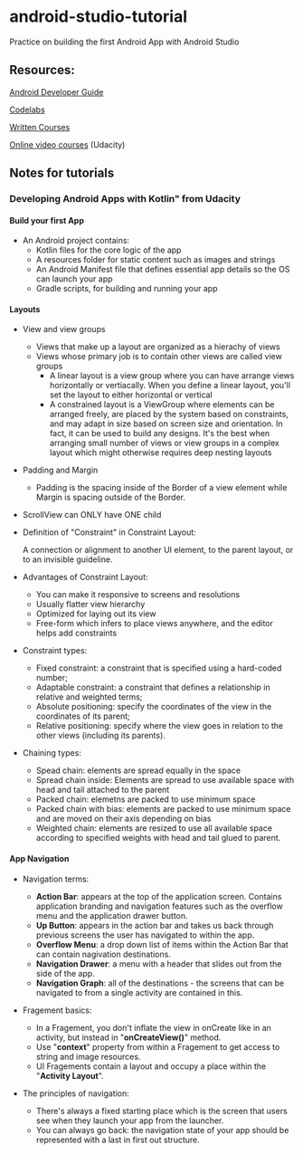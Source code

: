 # android-studio-tutorial
Practice on building the first Android App with Android Studio


## Resources:

[Android Developer Guide](https://developer.android.com/guide)

[Codelabs](https://codelabs.developers.google.com/?cat=Android)

[Written Courses](https://developer.android.com/courses)

[Online video courses](https://classroom.udacity.com/courses/ud9012/lessons/37a8fa57-7d18-4704-bfb7-da2864cb2e75/concepts/23c9e108-90dc-45d5-84b9-6d43cc49f570) (Udacity)


## Notes for tutorials

### Developing Android Apps with Kotlin" from Udacity

#### Build your first App

* An Android project contains:
   * Kotlin files for the core logic of the app
   * A resources folder for static content such as images and strings
   * An Android Manifest file that defines essential app details so the OS can launch your app
   * Gradle scripts, for building and running your app

#### Layouts

* View and view groups
  * Views that make up a layout are organized as a hierachy of views
  * Views whose primary job is to contain other views are called view groups
    * A linear layout is a view group where you can have arrange views horizontally or vertiacally. When you define a linear layout, you'll set the layout to either horizontal or vertical
    * A constrained layout is a ViewGroup where elements can be arranged freely, are placed by the system based on constraints, and may adapt in size based on screen size and orientation. In fact, it can be used to build any designs. It's the best when arranging small number of views or view groups in a complex layout which might otherwise requires deep nesting layouts
    
    
* Padding and Margin
  * Padding is the spacing inside of the Border of a view element while Margin is spacing outside of the Border.
  
* ScrollView can ONLY have ONE child

* Definition of "Constraint" in Constraint Layout:

  A connection or alignment to another UI element, to the parent layout, or to an invisible guideline.

* Advantages of Constraint Layout:
  * You can make it responsive to screens and resolutions
  * Usually flatter view hierarchy
  * Optimized for laying out its view
  * Free-form which infers to place views anywhere, and the editor helps add constraints
  
* Constraint types:
  * Fixed constraint: a constraint that is specified using a hard-coded number;
  * Adaptable constraint: a constraint that defines a relationship in relative and weighted terms;
  * Absolute positioning: specify the coordinates of the view in the coordinates of its parent;
  * Relative positioning: specify where the view goes in relation to the other views (including its parents).
  
* Chaining types:
  * Spead chain: elements are spread equally in the space
  * Spread chain inside: Elements are spread to use available space with head and tail attached to the parent 
  * Packed chain: elemetns are packed to use minimum space
  * Packed chain with bias: elements are packed to use minimum space and are moved on their axis depending on bias
  * Weighted chain: elements are resized to use all available space according to  specified weights with head and tail glued to parent.
  
  
#### App Navigation

* Navigation terms:
  * **Action Bar**: appears at the top of the application screen. Contains application branding and navigation features such as the overflow menu and the application drawer button.
  * **Up Button**: appears in the action bar and takes us back through previous screens the user has navigated to within the app.
  * **Overflow Menu**: a drop down list of items within the Action Bar that can contain nagivation destinations.
  * **Navigation Drawer**: a menu with a header that slides out from the side of the app.
  * **Navigation Graph**: all of the destinations - the screens that can be navigated to from a single activity are contained in this.
  
* Fragement basics:
  * In a Fragement, you don't inflate the view in onCreate like in an activity, but instead in "**onCreateView()**" method.
  * Use "**context**" property from within a Fragement to get access to string and image resources.
  * UI Fragements contain a layout and occupy a place within the "**Activity Layout**".
  
* The principles of navigation:
  * There's always a fixed starting place which is the screen that users see when they launch your app from the launcher.
  * You can always go back: the navigation state of your app should be represented with a last in first out structure.
